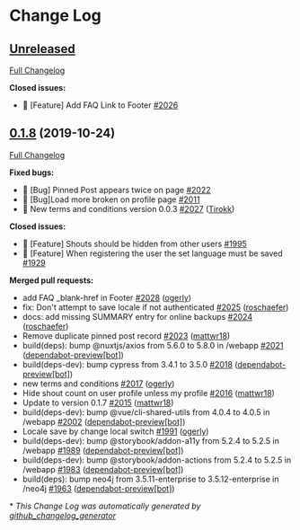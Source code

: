 # Change Log

## [Unreleased](https://github.com/Human-Connection/Human-Connection/tree/HEAD)

[Full Changelog](https://github.com/Human-Connection/Human-Connection/compare/0.1.8...HEAD)

**Closed issues:**

- 🚀 \[Feature\] Add FAQ Link to Footer [\#2026](https://github.com/Human-Connection/Human-Connection/issues/2026)

## [0.1.8](https://github.com/Human-Connection/Human-Connection/tree/0.1.8) (2019-10-24)
[Full Changelog](https://github.com/Human-Connection/Human-Connection/compare/0.1.7...0.1.8)

**Fixed bugs:**

- 🐛 \[Bug\] Pinned Post appears twice on page [\#2022](https://github.com/Human-Connection/Human-Connection/issues/2022)
- 🐛 \[Bug\]Load more broken on profile page [\#2011](https://github.com/Human-Connection/Human-Connection/issues/2011)
- 🍰 New terms and conditions version 0.0.3 [\#2027](https://github.com/Human-Connection/Human-Connection/pull/2027) ([Tirokk](https://github.com/Tirokk))

**Closed issues:**

- 🚀 \[Feature\] Shouts should be hidden from other users [\#1995](https://github.com/Human-Connection/Human-Connection/issues/1995)
- 🚀 \[Feature\] When registering the user the set language must be saved [\#1929](https://github.com/Human-Connection/Human-Connection/issues/1929)

**Merged pull requests:**

- add FAQ \_blank-href in Footer [\#2028](https://github.com/Human-Connection/Human-Connection/pull/2028) ([ogerly](https://github.com/ogerly))
- fix: Don't attempt to save locale if not authenticated [\#2025](https://github.com/Human-Connection/Human-Connection/pull/2025) ([roschaefer](https://github.com/roschaefer))
- docs: add missing SUMMARY entry for online backups [\#2024](https://github.com/Human-Connection/Human-Connection/pull/2024) ([roschaefer](https://github.com/roschaefer))
- Remove duplicate pinned post record [\#2023](https://github.com/Human-Connection/Human-Connection/pull/2023) ([mattwr18](https://github.com/mattwr18))
- build\(deps\): bump @nuxtjs/axios from 5.6.0 to 5.8.0 in /webapp [\#2021](https://github.com/Human-Connection/Human-Connection/pull/2021) ([dependabot-preview[bot]](https://github.com/apps/dependabot-preview))
- build\(deps-dev\): bump cypress from 3.4.1 to 3.5.0 [\#2018](https://github.com/Human-Connection/Human-Connection/pull/2018) ([dependabot-preview[bot]](https://github.com/apps/dependabot-preview))
- new terms and conditions [\#2017](https://github.com/Human-Connection/Human-Connection/pull/2017) ([ogerly](https://github.com/ogerly))
- Hide shout count on user profile unless my profile [\#2016](https://github.com/Human-Connection/Human-Connection/pull/2016) ([mattwr18](https://github.com/mattwr18))
- Update to version 0.1.7 [\#2015](https://github.com/Human-Connection/Human-Connection/pull/2015) ([mattwr18](https://github.com/mattwr18))
- build\(deps-dev\): bump @vue/cli-shared-utils from 4.0.4 to 4.0.5 in /webapp [\#2002](https://github.com/Human-Connection/Human-Connection/pull/2002) ([dependabot-preview[bot]](https://github.com/apps/dependabot-preview))
- Locale save by change local switch [\#1991](https://github.com/Human-Connection/Human-Connection/pull/1991) ([ogerly](https://github.com/ogerly))
- build\(deps-dev\): bump @storybook/addon-a11y from 5.2.4 to 5.2.5 in /webapp [\#1989](https://github.com/Human-Connection/Human-Connection/pull/1989) ([dependabot-preview[bot]](https://github.com/apps/dependabot-preview))
- build\(deps-dev\): bump @storybook/addon-actions from 5.2.4 to 5.2.5 in /webapp [\#1983](https://github.com/Human-Connection/Human-Connection/pull/1983) ([dependabot-preview[bot]](https://github.com/apps/dependabot-preview))
- build\(deps\): bump neo4j from 3.5.11-enterprise to 3.5.12-enterprise in /neo4j [\#1963](https://github.com/Human-Connection/Human-Connection/pull/1963) ([dependabot-preview[bot]](https://github.com/apps/dependabot-preview))



\* *This Change Log was automatically generated by [github_changelog_generator](https://github.com/skywinder/Github-Changelog-Generator)*